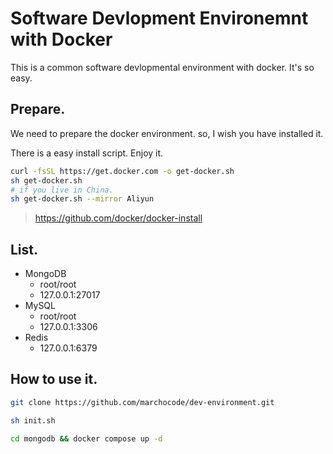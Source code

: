 # Software Devlopment Environemnt with Docker
This is a common software devlopmental environment with docker. It's so easy.

## Prepare.
We need to prepare the docker environment. so, I wish you have installed it.

There is a easy install script. Enjoy it.
```sh
curl -fsSL https://get.docker.com -o get-docker.sh
sh get-docker.sh
# if you live in China.
sh get-docker.sh --mirror Aliyun
```
> https://github.com/docker/docker-install


## List.

- MongoDB
  - root/root
  - 127.0.0.1:27017
- MySQL
  - root/root
  - 127.0.0.1:3306
- Redis
  - 127.0.0.1:6379

## How to use it.

```sh
git clone https://github.com/marchocode/dev-environment.git

sh init.sh

cd mongodb && docker compose up -d
```
